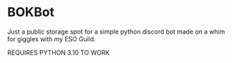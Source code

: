# BOKBot
Just a public storage spot for a simple python discord bot made on a whim for giggles with my ESO Guild.

REQUIRES PYTHON 3.10 TO WORK


